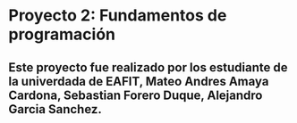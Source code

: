 # Proyecto 2: Fundamentos de programación

## Este proyecto fue realizado por los estudiante de la univerdada de EAFIT, Mateo Andres Amaya Cardona, Sebastian Forero Duque, Alejandro Garcia Sanchez.
